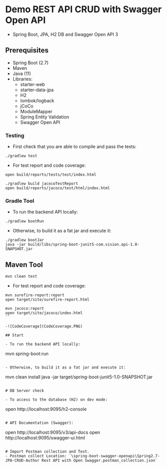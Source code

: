 # Demo REST API CRUD with Swagger Open API
- Spring Boot, JPA, H2 DB and Swagger Open API 3

## Prerequisites
- Spring Boot (2.7)
- Maven 
- Java (11)
- Libraries:
  * starter-web 
  * starter-data-jpa
  * H2
  * lombok/logback
  * jCoCo
  * ModuleMapper
  * Spring Entity Validation 
  * Swagger Open API

### Testing
- First check that you are able to compile and pass the tests:
```
./gradlew test
```

- For test report and code coverage: 

```
open build/reports/tests/test/index.html

./gradlew build jacocoTestReport
open build/reports/jacoco/test/html/index.html
```

### Gradle Tool

- To run the backend API locally: 

```
./gradlew bootRun
```

- Otherwise, to build it as a fat jar and execute it:

```
./gradlew bootJar
java -jar build/libs/spring-boot-junit5-com.vision.api-1.0-SNAPSHOT.jar
```

## Maven Tool
```
mvn clean test
```

- For test report and code coverage: 

```
mvn surefire-report:report
open target/site/surefire-report.html

mvn jacoco:report
open target/site/jacoco/index.html
``

-![CodeCoverage](CodeCoverage.PNG)

## Start

- To run the backend API locally: 

```
mvn spring-boot:run
```

- Otherwise, to build it as a fat jar and execute it:

```
mvn clean install 
java -jar target/spring-boot-junit5-1.0-SNAPSHOT.jar
```

# DB Server check

- To access to the database (H2) on dev mode:

```
open http://localhost:9095/h2-console 
```

# API Documentation (Swagger): 

```
open http://localhost:9095/v3/api-docs
open http://localhost:9095/swagger-ui.html
```

# Import Postman collection and Test.
- Postman collect Location: `\spring-boot-swagger-openapi\Spring2.7-JPA-CRUD-Author Rest API with Open Swagger.postman_collection.json`
